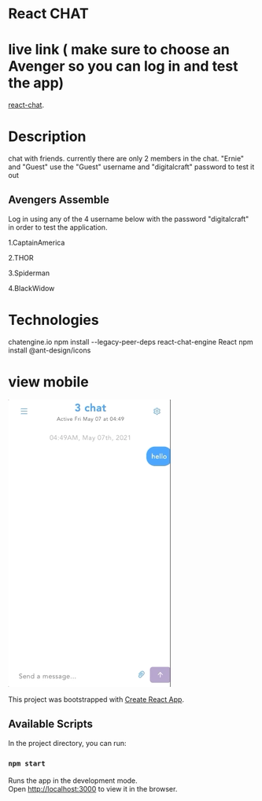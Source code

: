 # React CHAT
# live link ( make sure to choose an Avenger so you can log in and test the app)
[react-chat](https://8c0a3204.react-chat-app.pages.dev).

# Description 
chat with friends. 
currently there are only 2 members in the chat. "Ernie" and "Guest"
use the "Guest" username and "digitalcraft" password to test it out 

## Avengers Assemble

Log in using any of the 4 username below with the password "digitalcraft" in order to test the application.

1.CaptainAmerica


2.THOR 


3.Spiderman


4.BlackWidow



# Technologies 
chatengine.io
npm install --legacy-peer-deps react-chat-engine
React
npm install @ant-design/icons

# view mobile
![](./public/react-chat.gif)

This project was bootstrapped with [Create React App](https://github.com/facebook/create-react-app).

## Available Scripts

In the project directory, you can run:

### `npm start`

Runs the app in the development mode.\
Open [http://localhost:3000](http://localhost:3000) to view it in the browser.
